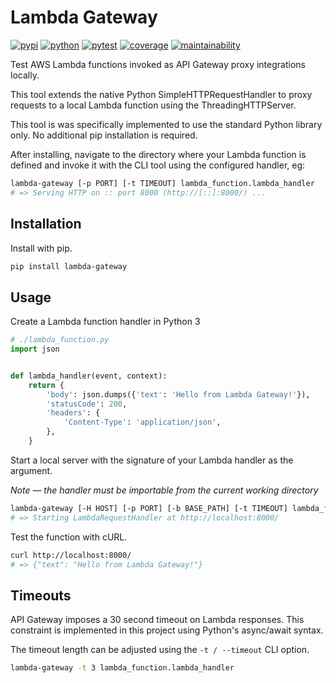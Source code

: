 # Lambda Gateway

[![pypi](https://img.shields.io/pypi/v/lambda-gateway?color=yellow&logo=python&logoColor=eee&style=flat-square)](https://pypi.org/project/lambda-gateway/)
[![python](https://img.shields.io/pypi/pyversions/lambda-gateway?logo=python&logoColor=eee&style=flat-square)](https://pypi.org/project/lambda-gateway/)
[![pytest](https://img.shields.io/github/workflow/status/amancevice/python-lambda-gateway/pytest?logo=github&style=flat-square)](https://github.com/amancevice/python-lambda-gateway/actions)
[![coverage](https://img.shields.io/codeclimate/coverage/amancevice/python-lambda-gateway?logo=code-climate&style=flat-square)](https://codeclimate.com/github/amancevice/python-lambda-gateway/test_coverage)
[![maintainability](https://img.shields.io/codeclimate/maintainability/amancevice/python-lambda-gateway?logo=code-climate&style=flat-square)](https://codeclimate.com/github/amancevice/python-lambda-gateway/maintainability)

Test AWS Lambda functions invoked as API Gateway proxy integrations locally.

This tool extends the native Python SimpleHTTPRequestHandler to proxy requests to a local Lambda function using the ThreadingHTTPServer.

This tool is was specifically implemented to use the standard Python library only. No additional pip installation is required.

After installing, navigate to the directory where your Lambda function is defined and invoke it with the CLI tool using the configured handler, eg:

```bash
lambda-gateway [-p PORT] [-t TIMEOUT] lambda_function.lambda_handler
# => Serving HTTP on :: port 8000 (http://[::]:8000/) ...
```

## Installation

Install with pip.

```bash
pip install lambda-gateway
```

## Usage

Create a Lambda function handler in Python 3

```python
# ./lambda_function.py
import json


def lambda_handler(event, context):
    return {
        'body': json.dumps({'text': 'Hello from Lambda Gateway!'}),
        'statusCode': 200,
        'headers': {
            'Content-Type': 'application/json',
        },
    }
```

Start a local server with the signature of your Lambda handler as the argument.

_Note — the handler must be importable from the current working directory_

```bash
lambda-gateway [-H HOST] [-p PORT] [-b BASE_PATH] [-t TIMEOUT] lambda_function.lambda_handler
# => Starting LambdaRequestHandler at http://localhost:8000/
```

Test the function with cURL.

```bash
curl http://localhost:8000/
# => {"text": "Hello from Lambda Gateway!"}
```

## Timeouts

API Gateway imposes a 30 second timeout on Lambda responses. This constraint is implemented in this project using Python's async/await syntax.

The timeout length can be adjusted using the `-t / --timeout` CLI option.

```bash
lambda-gateway -t 3 lambda_function.lambda_handler
```

